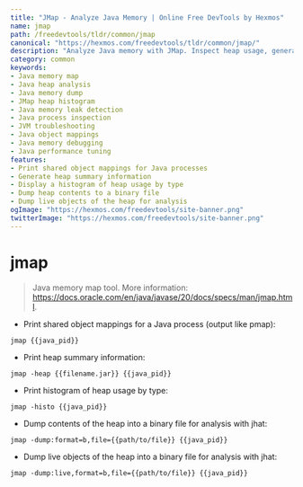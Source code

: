 ```yaml
---
title: "JMap - Analyze Java Memory | Online Free DevTools by Hexmos"
name: jmap
path: /freedevtools/tldr/common/jmap
canonical: "https://hexmos.com/freedevtools/tldr/common/jmap/"
description: "Analyze Java memory with JMap. Inspect heap usage, generate heap dumps for analysis, and diagnose memory leaks. Free online tool, no registration required."
category: common
keywords:
- Java memory map
- Java heap analysis
- Java memory dump
- JMap heap histogram
- Java memory leak detection
- Java process inspection
- JVM troubleshooting
- Java object mappings
- Java memory debugging
- Java performance tuning
features:
- Print shared object mappings for Java processes
- Generate heap summary information
- Display a histogram of heap usage by type
- Dump heap contents to a binary file
- Dump live objects of the heap for analysis
ogImage: "https://hexmos.com/freedevtools/site-banner.png"
twitterImage: "https://hexmos.com/freedevtools/site-banner.png"
---
```


# jmap

> Java memory map tool.
> More information: <https://docs.oracle.com/en/java/javase/20/docs/specs/man/jmap.html>.

- Print shared object mappings for a Java process (output like pmap):

`jmap {{java_pid}}`

- Print heap summary information:

`jmap -heap {{filename.jar}} {{java_pid}}`

- Print histogram of heap usage by type:

`jmap -histo {{java_pid}}`

- Dump contents of the heap into a binary file for analysis with jhat:

`jmap -dump:format=b,file={{path/to/file}} {{java_pid}}`

- Dump live objects of the heap into a binary file for analysis with jhat:

`jmap -dump:live,format=b,file={{path/to/file}} {{java_pid}}`

